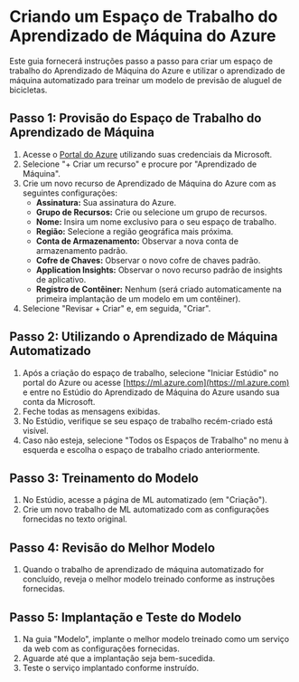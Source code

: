 
# Criando um Espaço de Trabalho do Aprendizado de Máquina do Azure

Este guia fornecerá instruções passo a passo para criar um espaço de trabalho do Aprendizado de Máquina do Azure e utilizar o aprendizado de máquina automatizado para treinar um modelo de previsão de aluguel de bicicletas.

## Passo 1: Provisão do Espaço de Trabalho do Aprendizado de Máquina

1. Acesse o [Portal do Azure](https://portal.azure.com) utilizando suas credenciais da Microsoft.
2. Selecione "+ Criar um recurso" e procure por "Aprendizado de Máquina".
3. Crie um novo recurso de Aprendizado de Máquina do Azure com as seguintes configurações:
   - **Assinatura:** Sua assinatura do Azure.
   - **Grupo de Recursos:** Crie ou selecione um grupo de recursos.
   - **Nome:** Insira um nome exclusivo para o seu espaço de trabalho.
   - **Região:** Selecione a região geográfica mais próxima.
   - **Conta de Armazenamento:** Observar a nova conta de armazenamento padrão.
   - **Cofre de Chaves:** Observar o novo cofre de chaves padrão.
   - **Application Insights:** Observar o novo recurso padrão de insights de aplicativo.
   - **Registro de Contêiner:** Nenhum (será criado automaticamente na primeira implantação de um modelo em um contêiner).
4. Selecione "Revisar + Criar" e, em seguida, "Criar".

## Passo 2: Utilizando o Aprendizado de Máquina Automatizado

1. Após a criação do espaço de trabalho, selecione "Iniciar Estúdio" no portal do Azure ou acesse [https://ml.azure.com](https://ml.azure.com) e entre no Estúdio do Aprendizado de Máquina do Azure usando sua conta da Microsoft.
2. Feche todas as mensagens exibidas.
3. No Estúdio, verifique se seu espaço de trabalho recém-criado está visível.
4. Caso não esteja, selecione "Todos os Espaços de Trabalho" no menu à esquerda e escolha o espaço de trabalho criado anteriormente.

## Passo 3: Treinamento do Modelo

1. No Estúdio, acesse a página de ML automatizado (em "Criação").
2. Crie um novo trabalho de ML automatizado com as configurações fornecidas no texto original.

## Passo 4: Revisão do Melhor Modelo

1. Quando o trabalho de aprendizado de máquina automatizado for concluído, reveja o melhor modelo treinado conforme as instruções fornecidas.

## Passo 5: Implantação e Teste do Modelo

1. Na guia "Modelo", implante o melhor modelo treinado como um serviço da web com as configurações fornecidas.
2. Aguarde até que a implantação seja bem-sucedida.
3. Teste o serviço implantado conforme instruído.
